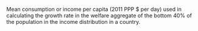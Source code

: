 Mean consumption or income per capita (2011 PPP $ per day) used in calculating the growth rate in the welfare aggregate of the bottom 40% of the population in the income distribution in a country.